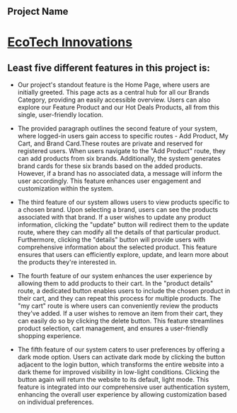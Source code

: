 ## Project Name
# [EcoTech Innovations](https://health-care-event.web.app)

## Least five  different features in this project is:
 
- Our project's standout feature is the Home Page, where users are initially greeted. This page acts as a central hub for all our Brands Category, providing an easily accessible overview. Users can also explore our Feature Product and our Hot Deals Products, all from this single, user-friendly location.

- The provided paragraph outlines the second feature of your system, where logged-in users gain access to specific routes - Add Product, My Cart, and Brand Card.These routes are private and reserved for registered users. When users navigate to the "Add Product" route, they can add products from six brands. Additionally, the system generates brand cards for these six brands based on the added products. However, if a brand has no associated data, a message will inform the user accordingly. This feature enhances user engagement and customization within the system.

- The third feature of our system allows users to view products specific to a chosen brand. Upon selecting a brand, users can see the products associated with that brand. If a user wishes to update any product information, clicking the "update" button will redirect them to the update route, where they can modify all the details of that particular product. Furthermore, clicking the "details" button will provide users with comprehensive information about the selected product. This feature ensures that users can efficiently explore, update, and learn more about the products they're interested in.

- The fourth feature of our system enhances the user experience by allowing them to add products to their cart. In the "product details" route, a dedicated button enables users to include the chosen product in their cart, and they can repeat this process for multiple products. The "my cart" route is where users can conveniently review the products they've added. If a user wishes to remove an item from their cart, they can easily do so by clicking the delete button. This feature streamlines product selection, cart management, and ensures a user-friendly shopping experience.

- The fifth feature of our system caters to user preferences by offering a dark mode option. Users can activate dark mode by clicking the button adjacent to the login button, which transforms the entire website into a dark theme for improved visibility in low-light conditions. Clicking the button again will return the website to its default, light mode. This feature is integrated into our comprehensive user authentication system, enhancing the overall user experience by allowing customization based on individual preferences.
